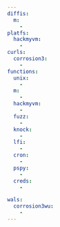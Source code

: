 ```yaml
---
diffis:
  m:
    -
platfs:
  hackmyvm:
    -
curls:
  corrosion3:
    -
functions:
  unix:
    -
  m:
    -
  hackmyvm:
    -
  fuzz:
    -
  knock:
    -
  lfi:
    -
  cron:
    -
  pspy:
    -
  creds:
    -

wals:
  corrosion3wu:
    -
---
```

